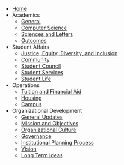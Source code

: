 <!-- docs/_sidebar.md -->

* [Home](/#make-school-institutional-plan)
* Academics
  * [General](academics/general.md)
  * [Computer Science](academics/computer-science.md)
  * [Sciences and Letters](academics/sciences-and-letters.md)
  * [Outcomes](academics/outcomes.md)
* Student Affairs
  * [Justice, Equity, Diversity, and Inclusion](student-affairs/jedi.md)
  * [Community](student-affairs/community.md)
  * [Student Council](student-affairs/student-council.md)
  * [Student Services](student-affairs/student-services.md)
  * [Student Life](student-affairs/student-life.md)
* Operations
  * [Tuition and Financial Aid](operations/tuition-and-financial-aid.md)
  * [Housing](operations/housing.md)
  * [Campus](operations/campus.md)
* Organizational Development
  * [General Updates](org-development/general.md)
  * [Mission and Objectives](org-development/mission-and-objectives.md)
  * [Organizational Culture](org-development/org-culture.md)
  * [Governance](org-development/governance.md)
  * [Institutional Planning Process](org-development/institutional-planning-process.md)
  * [Vision](org-development/vision.md)
  * [Long Term Ideas](org-development/long-term-ideas.md)
